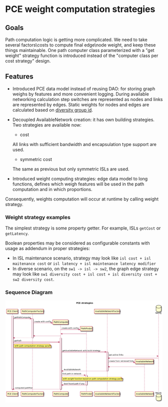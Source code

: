 # PCE weight computation strategies

## Goals

Path computation logic is getting more complicated. We need to take several factors\costs to compute final edge\node 
weight, and keep these things maintainable. One path computer class parameterized with a "get weight" strategy function 
is introduced instead of the "computer class per cost strategy" design.

## Features
- Introduced PCE data model instead of reusing DAO: for storing graph weighs by features and more convenient logging.
During available networking calculation step switches are represented as nodes and links are represented by edges. Static
weights for nodes and edges are calculated based on [diversity group id](../pce-diverse-flows/pce-diverse-flows.md).
- Decoupled AvailableNetwork creation: it has own building strategies.
Two strategies are available now:
    * cost
    
    All links with sufficient bandwidth and encapsulation type support are used.
    
    * symmetric cost
    
    The same as previous but only symmetric ISLs are used.
    
- Introduced weight computing strategies: edge data model to long functions, defines which weigh features will be used in
the path computation and in which proportions.

Consequently, weights computation will occur at runtime by calling weight strategy.

### Weight strategy examples
The simplest strategy is some property getter. For example, ISLs `getCost` or `getLatency`.

Boolean properties may be considered as configurable constants with usage as addendum in proper strategies:
- In ISL maintenance scenario, strategy may look like `isl cost + isl maitenance cost` or `isl latency + isl maintenance latency modifier`
- In diverse scenario, on the `sw1 -> isl -> sw2`, the graph edge strategy may look like `sw1 diversity cost + isl cost + isl diversity cost + sw2 diversity cost`.

### Sequence Diagram
![Evolve PCE with weights computation strategies](./pce-weights-strategies.png)

